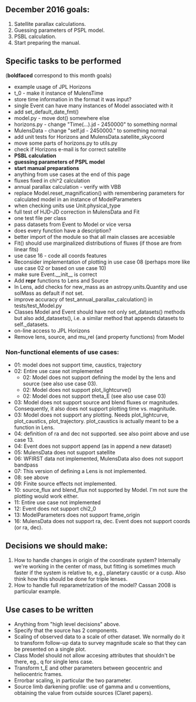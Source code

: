 ## December 2016 goals:
1. Satellite parallax calculations.
2. Guessing parameters of PSPL model.
3. PSBL calculation.
4. Start preparing the manual.


## Specific tasks to be performed
(__boldfaced__ correspond to this month goals)

* example usage of JPL Horizons
* t\_0 - make it instance of MulensTime
* store time information in the format it was input?
* single Event can have many instances of Model associated with it
* add set\_default\_date\_fmt()
* model.py - move dot() somewhere else
* horizons.py - change "Time(...).jd - 2450000" to something normal
* MulensData - change "self.jd - 2450000." to something normal
* add unit tests for Horizons and MulensData.satellite_skycoord
* move some parts of horizons.py to utils.py
* check if Horizons e-mail is for correct satellite
* __PSBL calculation__
* __guessing parameters of PSPL model__
* __start manual preparations__
* anything from use cases at the end of this page
* fluxes fixed in chi^2 calculation
* annual parallax calculation - verify with VBB
* replace Model.reset\_magnification() with remembering parameters for calculated model in an instance of ModelParameters
* when checking units use Unit.physical\_type
* full test of HJD-JD correction in MulensData and Fit
* one test file per class
* pass datasets from Event to Model or vice versa
* does every function have a description? 
* better import of the module so that all main classes are accesiable
* Fit() should use marginalized distributions of fluxes (if those are from linear fits)
* use case 16 - code all coords features
* Reconsider implementation of plotting in use case 08 (perhaps more like use case 02 or based on use case 10)
* make sure Event.\_\_init\_\_ is correct
* Add __repr__ functions to Lens and Source
* In Lens, add checks for new\_mass as an astropy.units.Quantity and
  use solMass as default if not set.
* improve accuracy of test\_annual\_parallax\_calculation() in tests/test\_Model.py
* Classes Model and Event should have not only set\_datasets() methods but also add\_datasets(), i.e. a similar method that appends datasets to self.\_datasets.
* on-line access to JPL Horizons 
* Remove lens, source, and mu_rel (and property functions) from Model


### Non-functional elements of use cases:
* 01: model does not support time, caustics, trajectory
* 02: Entire use case not implemented
  * 02: Model does not support defining the model by the lens and source (see also use case 03).
  * 02: Model does not support plot_lightcurve()
  * 02: Model does not support theta_E (see also use case 03)
* 03: Model does not support source and blend fluxes or magnitudes. Consequently, it also does not support plotting time vs. magnitude.
* 03: Model does not support any plotting. Needs plot_lightcurve, plot_caustics, plot_trajectory. plot_caustics is actually meant to be a function in Lens.
* 04: definition of ra and dec not supported. see also point above and use case 13.
* 04: Event does not support append (as in append a new dataset)
* 05: MulensData does not support satellite
* 06: WFIRST data not implemented, MulensData also does not support bandpass
* 07: This version of defining a Lens is not implemented.
* 08: see above
* 09: Finite source effects not implemented.
* 10: source_flux and blend_flux not supported by Model. I'm not sure
  the plotting would work either.
* 11: Entire use case not implemented
* 12: Event does not support chi2_0
* 13: ModelParameters does not support frame_origin 
* 16: MulensData does not support ra, dec. Event does not support coords (or ra, dec).


## Decisions we should make:

1. How to handle changes in origin of the coordinate system? Internally we're working in the center of mass, but fitting is sometimes much faster if the system is relative to, e.g., planetary caustic or a cusp. Also think how this should be done for triple lenses. 
1. How to handle full reparametrization of the model? Cassan 2008 is particular example. 

## Use cases to be written 

* Anything from "high level decisions" above.
* Specify that the source has 2 components.
* Scaling of observed data to a scale of other dataset. We normally do it to transform follow-up data to survey magnitude scale so that they can be presented on a single plot. 
* Class Model should not allow accesing attributes that shouldn't be there, eg., q for single lens case.
* Transform t_E and other parameters between geocentric and heliocentric frames.
* Errorbar scaling, in particular the two parameter.
* Source limb darkening profile: use of gamma and u conventions, obtaining the value from outside sources (Claret papers). 

